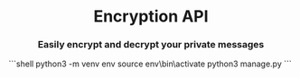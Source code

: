 <h1 align="center">Encryption API</h1>
<h3 align="center">Easily encrypt and decrypt your private messages</h3>
```shell
python3 -m venv env
source env\bin\activate
python3 manage.py
```
